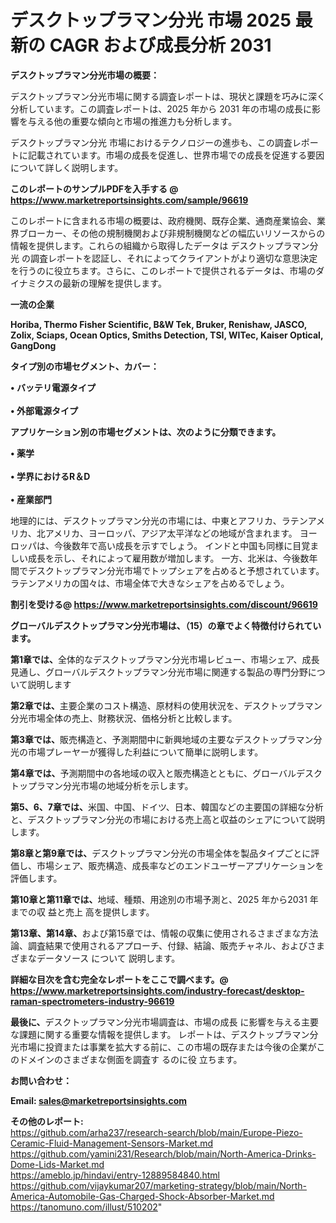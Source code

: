 # デスクトップラマン分光 市場 2025 最新の CAGR および成長分析 2031

<strong><b>デスクトップラマン分光市場の概要：</b></strong>

デスクトップラマン分光市場に関する調査レポートは、現状と課題を巧みに深く分析しています。この調査レポートは、2025 年から 2031 年の市場の成長に影響を与える他の重要な傾向と市場の推進力も分析します。

デスクトップラマン分光 市場におけるテクノロジーの進歩も、この調査レポートに記載されています。市場の成長を促進し、世界市場での成長を促進する要因について詳しく説明します。

<strong>このレポートのサンプルPDFを入手する @ <a href=https://www.marketreportsinsights.com/sample/96619>https://www.marketreportsinsights.com/sample/96619</a></strong>

このレポートに含まれる市場の概要は、政府機関、既存企業、通商産業協会、業界ブローカー、その他の規制機関および非規制機関などの幅広いリソースからの情報を提供します。これらの組織から取得したデータは デスクトップラマン分光 の調査レポートを認証し、それによってクライアントがより適切な意思決定を行うのに役立ちます。さらに、このレポートで提供されるデータは、市場のダイナミクスの最新の理解を提供します。

<strong>一流の企業</strong>

<strong><b>Horiba, Thermo Fisher Scientific, B&W Tek, Bruker, Renishaw, JASCO, Zolix, Sciaps, Ocean Optics, Smiths Detection, TSI, WITec, Kaiser Optical, GangDong</b></strong>

<strong><b>タイプ別の市場セグメント、カバー：</b></strong>

<strong>• バッテリ電源タイプ<br><br>• 外部電源タイプ</strong>

<strong><b>アプリケーション別の市場セグメントは、次のように分類できます。</b></strong>

<strong>• 薬学<br><br>• 学界におけるR＆D<br><br>• 産業部門</strong>

 地理的には、デスクトップラマン分光の市場には、中東とアフリカ、ラテンアメリカ、北アメリカ、ヨーロッパ、アジア太平洋などの地域が含まれます。 ヨーロッパは、今後数年で高い成長を示すでしょう。 インドと中国も同様に目覚ましい成長を示し、それによって雇用数が増加します。 一方、北米は、今後数年間でデスクトップラマン分光市場でトップシェアを占めると予想されています。 ラテンアメリカの国々は、市場全体で大きなシェアを占めるでしょう。

<strong>割引を受ける@ <a href=https://www.marketreportsinsights.com/discount/96619>https://www.marketreportsinsights.com/discount/96619</a></strong>

<strong><b>グローバルデスクトップラマン分光市場は、（15）の章でよく特徴付けられています。</b></strong>

<strong><b>第</b></strong><strong><b>1章では、</b></strong>全体的なデスクトップラマン分光市場レビュー、市場シェア、成長見通し、グローバルデスクトップラマン分光市場に関連する製品の専門分野について説明します

<strong><b>第2章では、</b></strong>主要企業のコスト構造、原材料の使用状況を、デスクトップラマン分光市場全体の売上、財務状況、価格分析と比較します。

<strong><b>第3章では、</b></strong>販売構造と、予測期間中に新興地域の主要なデスクトップラマン分光の市場プレーヤーが獲得した利益について簡単に説明します。

<strong><b>第4章では、</b></strong>予測期間中の各地域の収入と販売構造とともに、グローバルデスクトップラマン分光市場の地域分析を示します。

<strong><b>第5、6、7章では、</b></strong>米国、中国、ドイツ、日本、韓国などの主要国の詳細な分析と、デスクトップラマン分光の市場における売上高と収益のシェアについて説明します。

<strong><b>第8章と第9章では、</b></strong>デスクトップラマン分光の市場全体を製品タイプごとに評価し、市場シェア、販売構造、成長率などのエンドユーザーアプリケーションを評価します。

<strong><b>第10章と第11章では、</b></strong>地域、種類、用途別の市場予測と、2025 年から2031 年までの収 益と売上 高を提供します。

<strong><b>第13章、第14章、</b></strong>および第15章では、情報の収集に使用されるさまざまな方法論、調査結果で使用されるアプローチ、付録、結論、販売チャネル、およびさまざまなデータソース について 説明します。

<strong>詳細な目次を含む完全なレポートをここで調べます。@ <a href=https://www.marketreportsinsights.com/industry-forecast/desktop-raman-spectrometers-industry-96619>https://www.marketreportsinsights.com/industry-forecast/desktop-raman-spectrometers-industry-96619</a></strong>

<strong><b>最後に、</b></strong>デスクトップラマン分光市場調査は、市場の成長 に影響を</a>与える主要な課題に関する重要な情報を提供します。 レポートは、デスクトップラマン分光市場に投資または事業を拡大する前に、この市場の既存または今後の企業がこのドメインのさまざまな側面を調査す るのに役 立ちます。

<strong><b>お問い合わせ：</b></strong>

<strong>Email: </strong><a href=mailto:sales@marketreportsinsights.com><strong>sales@marketreportsinsights.com</strong></a>

<strong>その他のレポート:</strong>
<br>
<a href=https://github.com/arha237/research-search/blob/main/Europe-Piezo-Ceramic-Fluid-Management-Sensors-Market.md>https://github.com/arha237/research-search/blob/main/Europe-Piezo-Ceramic-Fluid-Management-Sensors-Market.md</a>
<br>
<a href=https://github.com/yamini231/Research/blob/main/North-America-Drinks-Dome-Lids-Market.md>https://github.com/yamini231/Research/blob/main/North-America-Drinks-Dome-Lids-Market.md</a>
<br>
<a href=https://ameblo.jp/hindavi/entry-12889584840.html>https://ameblo.jp/hindavi/entry-12889584840.html</a>
<br>
<a href=https://github.com/vijaykumar207/marketing-strategy/blob/main/North-America-Automobile-Gas-Charged-Shock-Absorber-Market.md>https://github.com/vijaykumar207/marketing-strategy/blob/main/North-America-Automobile-Gas-Charged-Shock-Absorber-Market.md</a>
<br>
<a href=https://tanomuno.com/illust/510202>https://tanomuno.com/illust/510202</a>"
